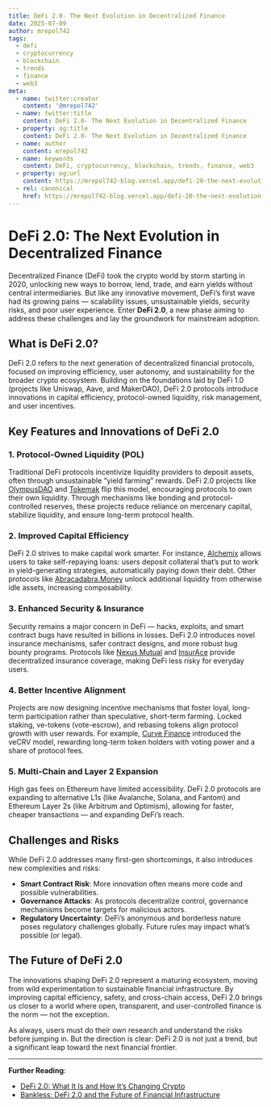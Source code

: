 ```yaml
---
title: DeFi 2.0- The Next Evolution in Decentralized Finance
date: 2025-07-09
author: mrepol742
tags:
  - defi
  - cryptocurrency
  - blockchain
  - trends
  - finance
  - web3
meta:
  - name: twitter:creator
    content: '@mrepol742'
  - name: twitter:title
    content: DeFi 2.0- The Next Evolution in Decentralized Finance
  - property: og:title
    content: DeFi 2.0- The Next Evolution in Decentralized Finance
  - name: author
    content: mrepol742
  - name: keywords
    content: DeFi, cryptocurrency, blockchain, trends, finance, web3
  - property: og:url
    content: https://mrepol742-blog.vercel.app/defi-20-the-next-evolution-in-decentralized-finance/
  - rel: canonical
    href: https://mrepol742-blog.vercel.app/defi-20-the-next-evolution-in-decentralized-finance/
---
```


# DeFi 2.0: The Next Evolution in Decentralized Finance

Decentralized Finance (DeFi) took the crypto world by storm starting in 2020, unlocking new ways to borrow, lend, trade, and earn yields without central intermediaries. But like any innovative movement, DeFi’s first wave had its growing pains — scalability issues, unsustainable yields, security risks, and poor user experience. Enter **DeFi 2.0**, a new phase aiming to address these challenges and lay the groundwork for mainstream adoption.

## What is DeFi 2.0?

DeFi 2.0 refers to the next generation of decentralized financial protocols, focused on improving efficiency, user autonomy, and sustainability for the broader crypto ecosystem. Building on the foundations laid by DeFi 1.0 (projects like Uniswap, Aave, and MakerDAO), DeFi 2.0 protocols introduce innovations in capital efficiency, protocol-owned liquidity, risk management, and user incentives.

## Key Features and Innovations of DeFi 2.0

### 1. Protocol-Owned Liquidity (POL)
Traditional DeFi protocols incentivize liquidity providers to deposit assets, often through unsustainable “yield farming” rewards. DeFi 2.0 projects like [OlympusDAO](https://olympusdao.finance/) and [Tokemak](https://www.tokemak.xyz/) flip this model, encouraging protocols to own their own liquidity. Through mechanisms like bonding and protocol-controlled reserves, these projects reduce reliance on mercenary capital, stabilize liquidity, and ensure long-term protocol health.

### 2. Improved Capital Efficiency
DeFi 2.0 strives to make capital work smarter. For instance, [Alchemix](https://alchemix.fi/) allows users to take self-repaying loans: users deposit collateral that’s put to work in yield-generating strategies, automatically paying down their debt. Other protocols like [Abracadabra.Money](https://abracadabra.money/) unlock additional liquidity from otherwise idle assets, increasing composability.

### 3. Enhanced Security & Insurance
Security remains a major concern in DeFi — hacks, exploits, and smart contract bugs have resulted in billions in losses. DeFi 2.0 introduces novel insurance mechanisms, safer contract designs, and more robust bug bounty programs. Protocols like [Nexus Mutual](https://nexusmutual.io/) and [InsurAce](https://www.insurace.io/) provide decentralized insurance coverage, making DeFi less risky for everyday users.

### 4. Better Incentive Alignment
Projects are now designing incentive mechanisms that foster loyal, long-term participation rather than speculative, short-term farming. Locked staking, ve-tokens (vote-escrow), and rebasing tokens align protocol growth with user rewards. For example, [Curve Finance](https://curve.fi/) introduced the veCRV model, rewarding long-term token holders with voting power and a share of protocol fees.

### 5. Multi-Chain and Layer 2 Expansion
High gas fees on Ethereum have limited accessibility. DeFi 2.0 protocols are expanding to alternative L1s (like Avalanche, Solana, and Fantom) and Ethereum Layer 2s (like Arbitrum and Optimism), allowing for faster, cheaper transactions — and expanding DeFi’s reach.

## Challenges and Risks

While DeFi 2.0 addresses many first-gen shortcomings, it also introduces new complexities and risks:

- **Smart Contract Risk**: More innovation often means more code and possible vulnerabilities.
- **Governance Attacks**: As protocols decentralize control, governance mechanisms become targets for malicious actors.
- **Regulatory Uncertainty**: DeFi’s anonymous and borderless nature poses regulatory challenges globally. Future rules may impact what’s possible (or legal).

## The Future of DeFi 2.0

The innovations shaping DeFi 2.0 represent a maturing ecosystem, moving from wild experimentation to sustainable financial infrastructure. By improving capital efficiency, safety, and cross-chain access, DeFi 2.0 brings us closer to a world where open, transparent, and user-controlled finance is the norm — not the exception.

As always, users must do their own research and understand the risks before jumping in. But the direction is clear: DeFi 2.0 is not just a trend, but a significant leap toward the next financial frontier.

---

**Further Reading**:
- [DeFi 2.0: What It Is and How It’s Changing Crypto](https://www.coindesk.com/learn/defi-2-0-what-it-is-and-how-its-changing-crypto/)
- [Bankless: DeFi 2.0 and the Future of Financial Infrastructure](https://newsletter.banklesshq.com/p/defi-2-0)
